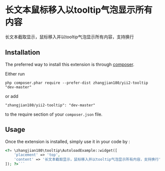 长文本鼠标移入以tooltip气泡显示所有内容
=======================
长文本截取显示，鼠标移入并以tooltip气泡显示所有内容，支持换行

Installation
------------

The preferred way to install this extension is through [composer](http://getcomposer.org/download/).

Either run

```
php composer.phar require --prefer-dist zhangjian180/yii2-tooltip "dev-master"
```

or add

```
"zhangjian180/yii2-tooltip": "dev-master"
```

to the require section of your `composer.json` file.


Usage
-----

Once the extension is installed, simply use it in your code by  :

```php
<?= \zhangjian180\tooltip\AutoloadExample::widget([
    'placement' => 'top',
    'content' => '长文本截取显示，鼠标移入并以tooltip气泡显示所有内容，支持换行',
]); ?>```